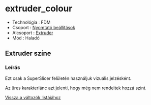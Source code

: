 # extruder\_colour

* Technológia : FDM
* Csoport : [Nyomtató beállítások](../../beallitasok/printer_settings.md)
* Alcsoport : [Extruder](../../beallitasok/printer_settings.md#extrudeuse)
* Mód : Haladó

## Extruder színe

### Leírás

Ezt csak a SuperSlicer felületén használjuk vizuális jelzésként.

Az üres karakterlánc azt jelenti, hogy még nem rendeltek hozzá színt.

[Vissza a változók listájához](/)

